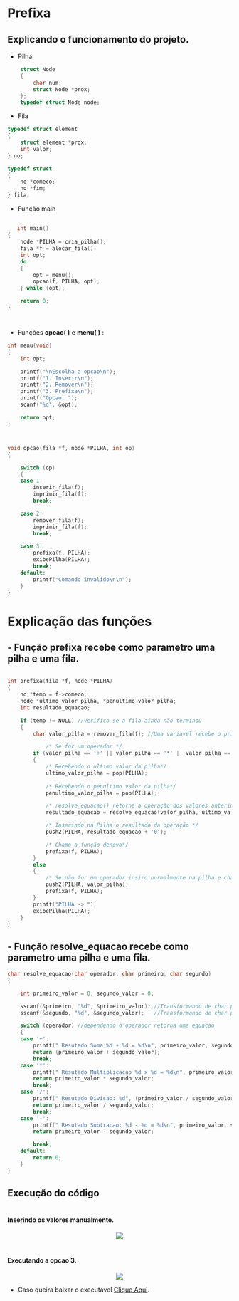 # Prefixa

## Explicando o funcionamento do projeto.

- Pilha

```c
    struct Node
    {
        char num;
        struct Node *prox;
    };
    typedef struct Node node;
```
- Fila

```c
typedef struct element
{
    struct element *prox;
    int valor;
} no;

typedef struct
{
    no *comeco;
    no *fim;
} fila;
```

- Função main

##

```c
   int main()
{
    node *PILHA = cria_pilha();
    fila *f = alocar_fila();
    int opt;
    do
    {
        opt = menu();
        opcao(f, PILHA, opt);
    } while (opt);

    return 0;
}
```
#

- Funções **opcao( )** e **menu( )** :

```c
int menu(void)
{
    int opt;

    printf("\nEscolha a opcao\n");
    printf("1. Inserir\n");
    printf("2. Remover\n");
    printf("3. Prefixa\n");
    printf("Opcao: ");
    scanf("%d", &opt);

    return opt;
}
```

#

```c
void opcao(fila *f, node *PILHA, int op)
{

    switch (op)
    {
    case 1:
        inserir_fila(f);
        imprimir_fila(f);
        break;

    case 2:
        remover_fila(f);
        imprimir_fila(f);
        break;

    case 3:
        prefixa(f, PILHA);
        exibePilha(PILHA);
        break;
    default:
        printf("Comando invalido\n\n");
    }
}
```

#

# Explicação das funções

## - Função **prefixa** recebe como parametro uma pilha e uma fila.

```c

int prefixa(fila *f, node *PILHA)
{
    no *temp = f->comeco;
    node *ultimo_valor_pilha, *penultimo_valor_pilha;
    int resultado_equacao;

    if (temp != NULL) //Verifico se a fila ainda não terminou
    {
        char valor_pilha = remover_fila(f); //Uma variavel recebe o primeiro valor da fila

            /* Se for um operador */
        if (valor_pilha == '+' || valor_pilha == '*' || valor_pilha == '-' || valor_pilha == '/') //Verifico se é um operador
        {
            /* Recebendo o ultimo valor da pilha*/
            ultimo_valor_pilha = pop(PILHA); 
            
            /* Recebendo o penultimo valor da pilha*/
            penultimo_valor_pilha = pop(PILHA); 

            /* resolve_equacao() retorna a operação dos valores anteriores*/
            resultado_equacao = resolve_equacao(valor_pilha, ultimo_valor_pilha->num, penultimo_valor_pilha->num);

            /* Inserindo na Pilha o resultado da operação */
            push2(PILHA, resultado_equacao + '0');

            /* Chamo a função denovo*/
            prefixa(f, PILHA);
        }
        else
        {
            /* Se não for um operador insiro normalmente na pilha e chamo a função prefixa() denovo */
            push2(PILHA, valor_pilha);
            prefixa(f, PILHA);
        }
        printf("PILHA -> ");
        exibePilha(PILHA);
    }
}
```
## - Função **resolve_equacao** recebe como parametro uma pilha e uma fila.

```c
char resolve_equacao(char operador, char primeiro, char segundo)
{

    int primeiro_valor = 0, segundo_valor = 0;

    sscanf(&primeiro, "%d", &primeiro_valor); //Transformando de char para inteiro
    sscanf(&segundo, "%d", &segundo_valor);   //Transformando de char para inteiro

    switch (operador) //dependendo o operador retorna uma equacao
    {
    case '+':
        printf(" Resutado Soma %d + %d = %d\n", primeiro_valor, segundo_valor, (primeiro_valor + segundo_valor));
        return (primeiro_valor + segundo_valor);
        break;
    case '*':
        printf(" Resutado Multiplicacao %d x %d = %d\n", primeiro_valor, segundo_valor, (primeiro_valor * segundo_valor));
        return primeiro_valor * segundo_valor;
        break;
    case '/':
        printf(" Resutado Divisao: %d", (primeiro_valor / segundo_valor));
        return primeiro_valor / segundo_valor;
        break;
    case '-':
        printf(" Resutado Subtracao: %d - %d = %d\n", primeiro_valor, segundo_valor, (primeiro_valor - segundo_valor));
        return primeiro_valor - segundo_valor;

        break;
    default:
        return 0;
    }
}
```

##  Execução do código
#
#### Inserindo os valores manualmente.


<p align="center"><img src="inserindo.png " /></p>

#

#### Executando a opcao 3.


<p align="center"><img src="resultado.png " /></p>


- Caso queira baixar o executável [Clique Aqui](https://github.com/Javiercuba/Estruturas_de_dados1/releases/download/1.0/palindromo).
